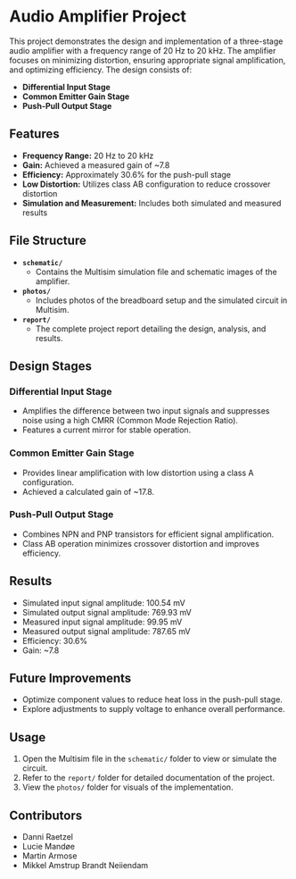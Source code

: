 # Audio Amplifier Project

This project demonstrates the design and implementation of a three-stage audio amplifier with a frequency range of 20 Hz to 20 kHz. The amplifier focuses on minimizing distortion, ensuring appropriate signal amplification, and optimizing efficiency. The design consists of:
- **Differential Input Stage**
- **Common Emitter Gain Stage**
- **Push-Pull Output Stage**

## Features
- **Frequency Range:** 20 Hz to 20 kHz
- **Gain:** Achieved a measured gain of ~7.8
- **Efficiency:** Approximately 30.6% for the push-pull stage
- **Low Distortion:** Utilizes class AB configuration to reduce crossover distortion
- **Simulation and Measurement:** Includes both simulated and measured results

## File Structure
- **`schematic/`**
  - Contains the Multisim simulation file and schematic images of the amplifier.
- **`photos/`**
  - Includes photos of the breadboard setup and the simulated circuit in Multisim.
- **`report/`**
  - The complete project report detailing the design, analysis, and results.

## Design Stages
### Differential Input Stage
- Amplifies the difference between two input signals and suppresses noise using a high CMRR (Common Mode Rejection Ratio).
- Features a current mirror for stable operation.

### Common Emitter Gain Stage
- Provides linear amplification with low distortion using a class A configuration.
- Achieved a calculated gain of ~17.8.

### Push-Pull Output Stage
- Combines NPN and PNP transistors for efficient signal amplification.
- Class AB operation minimizes crossover distortion and improves efficiency.

## Results
- Simulated input signal amplitude: 100.54 mV
- Simulated output signal amplitude: 769.93 mV
- Measured input signal amplitude: 99.95 mV
- Measured output signal amplitude: 787.65 mV
- Efficiency: 30.6%
- Gain: ~7.8

## Future Improvements
- Optimize component values to reduce heat loss in the push-pull stage.
- Explore adjustments to supply voltage to enhance overall performance.

## Usage
1. Open the Multisim file in the `schematic/` folder to view or simulate the circuit.
2. Refer to the `report/` folder for detailed documentation of the project.
3. View the `photos/` folder for visuals of the implementation.

## Contributors
- Danni Raetzel
- Lucie Mandøe
- Martin Armose
- Mikkel Amstrup Brandt Neiiendam
